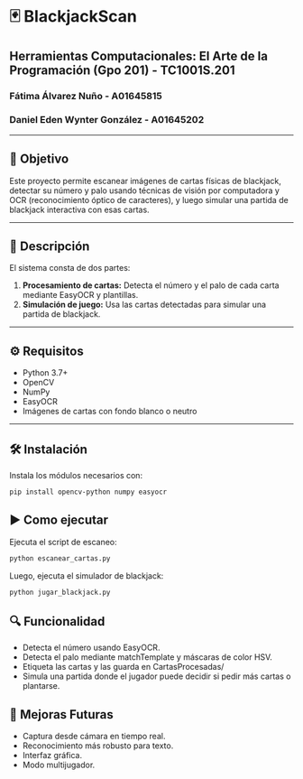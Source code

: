 # 🃏 BlackjackScan  
## Herramientas Computacionales: El Arte de la Programación (Gpo 201) - TC1001S.201  
### Fátima Álvarez Nuño - A01645815  
### Daniel Eden Wynter González - A01645202  

---

## 🎯 Objetivo
Este proyecto permite escanear imágenes de cartas físicas de blackjack, detectar su número y palo usando técnicas de visión por computadora y OCR (reconocimiento óptico de caracteres), y luego simular una partida de blackjack interactiva con esas cartas.

---

## 📝 Descripción

El sistema consta de dos partes:
1. **Procesamiento de cartas:** Detecta el número y el palo de cada carta mediante EasyOCR y plantillas.
2. **Simulación de juego:** Usa las cartas detectadas para simular una partida de blackjack.

---

## ⚙️ Requisitos

- Python 3.7+
- OpenCV
- NumPy
- EasyOCR
- Imágenes de cartas con fondo blanco o neutro

---

## 🛠 Instalación
Instala los módulos necesarios con:
```bash
pip install opencv-python numpy easyocr
```

## ▶️ Como ejecutar
Ejecuta el script de escaneo:
```bash
python escanear_cartas.py
```

Luego, ejecuta el simulador de blackjack:
```bash
python jugar_blackjack.py
```

## 🔍 Funcionalidad
* Detecta el número usando EasyOCR.
* Detecta el palo mediante matchTemplate y máscaras de color HSV.
* Etiqueta las cartas y las guarda en CartasProcesadas/
* Simula una partida donde el jugador puede decidir si pedir más cartas o plantarse.

## 🚀 Mejoras Futuras
* Captura desde cámara en tiempo real.
* Reconocimiento más robusto para texto.
* Interfaz gráfica.
* Modo multijugador.